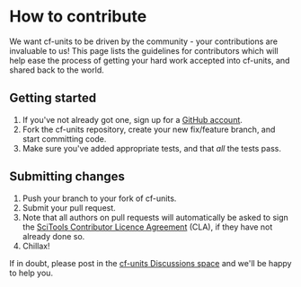 How to contribute
=================

We want cf-units to be driven by the community - your contributions are
invaluable to us! This page lists the guidelines for contributors which
will help ease the process of getting your hard work accepted into cf-units,
and shared back to the world.

Getting started
---------------

1. If you've not already got one, sign up for a
   [GitHub account](https://github.com/join).
1. Fork the cf-units repository, create your new fix/feature branch, and
   start committing code.
1. Make sure you've added appropriate tests, and that *all* the tests
   pass.

Submitting changes
------------------

1. Push your branch to your fork of cf-units.
1. Submit your pull request.
1. Note that all authors on pull requests will automatically be asked to sign the 
   [SciTools Contributor Licence Agreement](https://cla-assistant.io/SciTools/)
   (CLA), if they have not already done so. 
1. Chillax!

If in doubt, please post in the
[cf-units Discussions space](https://github.com/SciTools/cf-units/discussions) 
and we'll be happy to help you.

